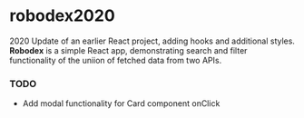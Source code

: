 # robodex2020
2020 Update of an earlier React project, adding hooks and additional styles.
**Robodex** is a simple React app, demonstrating search and filter functionality of the uniion of fetched data from two APIs.

### TODO
* Add modal functionality for Card component onClick
